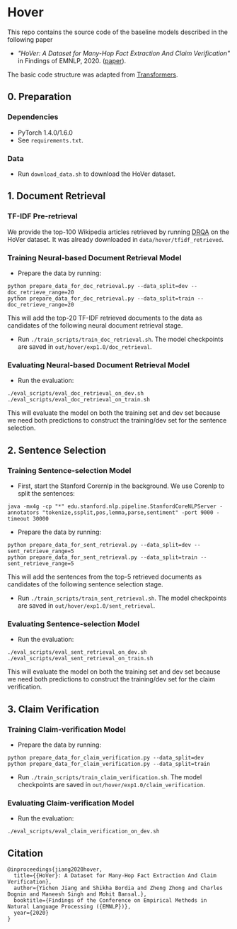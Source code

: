# Hover
This repo contains the source code of the baseline models described in the following paper 
* *"HoVer: A Dataset for Many-Hop Fact Extraction And Claim Verification"* in Findings of EMNLP, 2020. ([paper](https://arxiv.org/abs/2011.03088)).

The basic code structure was adapted from [Transformers](https://github.com/huggingface/transformers).

## 0. Preparation
### Dependencies
* PyTorch 1.4.0/1.6.0
* See `requirements.txt`.

### Data
* Run `download_data.sh` to download the HoVer dataset.


## 1. Document Retrieval
### TF-IDF Pre-retrieval
We provide the top-100 Wikipedia articles retrieved by running [DRQA](https://github.com/facebookresearch/DrQA) on the HoVer dataset. It was already downloaded in `data/hover/tfidf_retrieved`.

### Training Neural-based Document Retrieval Model
* Prepare the data by running:
```
python prepare_data_for_doc_retrieval.py --data_split=dev --doc_retrieve_range=20
python prepare_data_for_doc_retrieval.py --data_split=train --doc_retrieve_range=20
```
This will add the top-20 TF-IDF retrieved documents to the data as candidates of the following neural document retrieval stage.

* Run `./train_scripts/train_doc_retrieval.sh`. The model checkpoints are saved in `out/hover/exp1.0/doc_retrieval`.

### Evaluating Neural-based Document Retrieval Model
* Run the evaluation:
```
./eval_scripts/eval_doc_retrieval_on_dev.sh
./eval_scripts/eval_doc_retrieval_on_train.sh
``` 
This will evaluate the model on both the training set and dev set because we need both predictions to construct the training/dev set for the sentence selection.


## 2. Sentence Selection
### Training Sentence-selection Model
* First, start the Stanford Corernlp in the background. We use Corenlp to split the sentences:
```
java -mx4g -cp "*" edu.stanford.nlp.pipeline.StanfordCoreNLPServer -annotators "tokenize,ssplit,pos,lemma,parse,sentiment" -port 9000 -timeout 30000
```

* Prepare the data by running:
```
python prepare_data_for_sent_retrieval.py --data_split=dev --sent_retrieve_range=5
python prepare_data_for_sent_retrieval.py --data_split=train --sent_retrieve_range=5
```
This will add the sentences from the top-5 retrieved documents as candidates of the following sentence selection stage.

* Run `./train_scripts/train_sent_retrieval.sh`. The model checkpoints are saved in `out/hover/exp1.0/sent_retrieval`.


### Evaluating Sentence-selection Model
* Run the evaluation:
```
./eval_scripts/eval_sent_retrieval_on_dev.sh
./eval_scripts/eval_sent_retrieval_on_train.sh
``` 
This will evaluate the model on both the training set and dev set because we need both predictions to construct the training/dev set for the claim verification.


## 3. Claim Verification
### Training Claim-verification Model
* Prepare the data by running:
```
python prepare_data_for_claim_verification.py --data_split=dev
python prepare_data_for_claim_verification.py --data_split=train
```

* Run `./train_scripts/train_claim_verification.sh`. The model checkpoints are saved in `out/hover/exp1.0/claim_verification`.

### Evaluating Claim-verification Model
* Run the evaluation:
```
./eval_scripts/eval_claim_verification_on_dev.sh
```

## Citation
```
@inproceedings{jiang2020hover,
  title={{HoVer}: A Dataset for Many-Hop Fact Extraction And Claim Verification},
  author={Yichen Jiang and Shikha Bordia and Zheng Zhong and Charles Dognin and Maneesh Singh and Mohit Bansal.},
  booktitle={Findings of the Conference on Empirical Methods in Natural Language Processing ({EMNLP})},
  year={2020}
}
```
